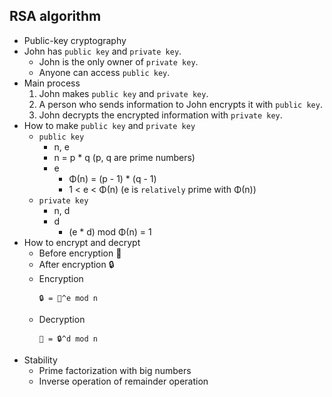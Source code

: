 ## RSA algorithm

- Public-key cryptography
- John has `public key` and `private key`.
  - John is the only owner of `private key`.
  - Anyone can access `public key`.
- Main process
  1. John makes `public key` and `private key`.
  2. A person who sends information to John encrypts it with `public key`.
  3. John decrypts the encrypted information with `private key`.
- How to make `public key` and `private key`
  - `public key`
    - n, e
    - n = p * q (p, q are prime numbers)
    - e
      - Φ(n) = (p - 1) * (q - 1)
      - 1 < e < Φ(n) (e is `relatively` prime with Φ(n))
  - `private key`
    - n, d
    - d
      - (e * d) mod Φ(n) = 1
- How to encrypt and decrypt
  - Before encryption 🍎
  - After encryption 🔒
  - Encryption
    ```
    🔒 = 🍎^e mod n
    ```
  - Decryption
    ```
    🍎 = 🔒^d mod n
    ```
- Stability
  - Prime factorization with big numbers
  - Inverse operation of remainder operation


